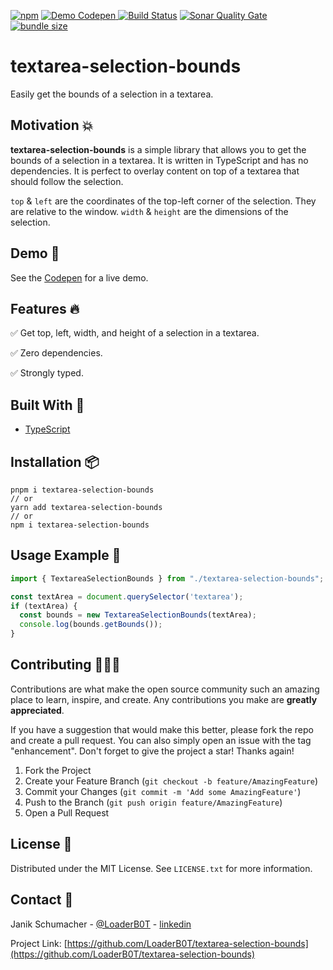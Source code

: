 [![npm](https://img.shields.io/npm/v/textarea-selection-bounds?color=%2300d26a&style=for-the-badge)](https://www.npmjs.com/package/textarea-selection-bounds)
[![Demo Codepen](https://img.shields.io/badge/demo-codepen-blue?style=for-the-badge&logo=codepen)
](https://codepen.io/Janik-Schumacher/pen/gOyGxed)
[![Build Status](https://img.shields.io/github/actions/workflow/status/LoaderB0T/textarea-selection-bounds/build.yml?branch=main&style=for-the-badge)](https://github.com/LoaderB0T/textarea-selection-bounds/actions/workflows/build.yml)
[![Sonar Quality Gate](https://img.shields.io/sonar/quality_gate/LoaderB0T_textarea-selection-bounds?server=https%3A%2F%2Fsonarcloud.io&style=for-the-badge)](https://sonarcloud.io/summary/new_code?id=LoaderB0T_textarea-selection-bounds)
[![bundle size](https://img.shields.io/bundlephobia/minzip/textarea-selection-bounds?color=%23FF006F&label=Bundle%20Size&style=for-the-badge)](https://bundlephobia.com/package/textarea-selection-bounds)

# textarea-selection-bounds

Easily get the bounds of a selection in a textarea.

## Motivation 💥

**textarea-selection-bounds** is a simple library that allows you to get the bounds of a selection in a textarea. It is written in TypeScript and has no dependencies. It is perfect to overlay content on top of a textarea that should follow the selection.

`top` & `left` are the coordinates of the top-left corner of the selection. They are relative to the window. `width` & `height` are the dimensions of the selection.

## Demo 🚀

See the [Codepen](https://codepen.io/Janik-Schumacher/pen/gOyGxed) for a live demo.

## Features 🔥

✅ Get top, left, width, and height of a selection in a textarea.

✅ Zero dependencies.

✅ Strongly typed.

## Built With 🔧

- [TypeScript](https://www.typescriptlang.org/)

## Installation 📦

```console
pnpm i textarea-selection-bounds
// or
yarn add textarea-selection-bounds
// or
npm i textarea-selection-bounds
```

## Usage Example 🚀

```typescript
import { TextareaSelectionBounds } from "./textarea-selection-bounds";
```

```typescript
const textArea = document.querySelector('textarea');
if (textArea) {
  const bounds = new TextareaSelectionBounds(textArea);
  console.log(bounds.getBounds());
}
```

## Contributing 🧑🏻‍💻

Contributions are what make the open source community such an amazing place to learn, inspire, and create. Any contributions you make are **greatly appreciated**.

If you have a suggestion that would make this better, please fork the repo and create a pull request. You can also simply open an issue with the tag "enhancement".
Don't forget to give the project a star! Thanks again!

1. Fork the Project
2. Create your Feature Branch (`git checkout -b feature/AmazingFeature`)
3. Commit your Changes (`git commit -m 'Add some AmazingFeature'`)
4. Push to the Branch (`git push origin feature/AmazingFeature`)
5. Open a Pull Request

## License 🔑

Distributed under the MIT License. See `LICENSE.txt` for more information.

## Contact 📧

Janik Schumacher - [@LoaderB0T](https://twitter.com/LoaderB0T) - [linkedin](https://www.linkedin.com/in/janikschumacher/)

Project Link: [https://github.com/LoaderB0T/textarea-selection-bounds](https://github.com/LoaderB0T/textarea-selection-bounds)
